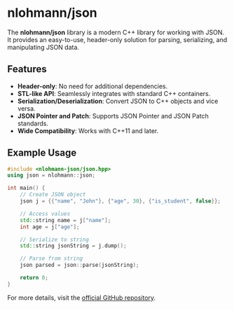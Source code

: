 # nlohmann/json

The **nlohmann/json** library is a modern C++ library for working with JSON. It provides an easy-to-use, header-only solution for parsing, serializing, and manipulating JSON data.

## Features
- **Header-only**: No need for additional dependencies.
- **STL-like API**: Seamlessly integrates with standard C++ containers.
- **Serialization/Deserialization**: Convert JSON to C++ objects and vice versa.
- **JSON Pointer and Patch**: Supports JSON Pointer and JSON Patch standards.
- **Wide Compatibility**: Works with C++11 and later.

## Example Usage
```cpp
#include <nlohmann-json/json.hpp>
using json = nlohmann::json;

int main() {
    // Create JSON object
    json j = {{"name", "John"}, {"age", 30}, {"is_student", false}};

    // Access values
    std::string name = j["name"];
    int age = j["age"];

    // Serialize to string
    std::string jsonString = j.dump();

    // Parse from string
    json parsed = json::parse(jsonString);

    return 0;
}
```

For more details, visit the [official GitHub repository](https://github.com/nlohmann/json).